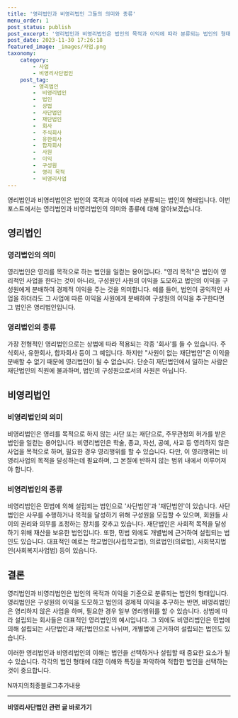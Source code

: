 ```yaml
---
title: '영리법인과 비영리법인 그들의 의미와 종류'
menu_order: 1
post_status: publish
post_excerpt: '영리법인과 비영리법인은 법인의 목적과 이익에 따라 분류되는 법인의 형태입니다. 이번 포스트에서는 영리법인과 비영리법인의 의미와 종류에 대해 알아보겠습니다.'
post_date: 2023-11-30 17:26:18
featured_image: _images/사업.png
taxonomy:
    category:
        - 사업
        - 비영리사단법인
    post_tag:
        - 영리법인
        -  비영리법인
        -  법인
        -  상법
        -  사단법인
        -  재단법인
        -  회사
        -  주식회사
        -  유한회사
        -  합자회사
        -  사원
        -  이익
        -  구성원
        -  영리 목적
        -  비영리사업
---
```



영리법인과 비영리법인은 법인의 목적과 이익에 따라 분류되는 법인의 형태입니다. 이번 포스트에서는 영리법인과 비영리법인의 의미와 종류에 대해 알아보겠습니다.

## 영리법인

### 영리법인의 의미

영리법인은 영리를 목적으로 하는 법인을 일컫는 용어입니다. "영리 목적"은 법인이 영리적인 사업을 한다는 것이 아니라, 구성원인 사원의 이익을 도모하고 법인의 이익을 구성원에게 분배하여 경제적 이익을 주는 것을 의미합니다. 예를 들어, 법인이 공익적인 사업을 하더라도 그 사업에 따른 이익을 사원에게 분배하여 구성원의 이익을 추구한다면 그 법인은 영리법인입니다.

### 영리법인의 종류

가장 전형적인 영리법인으로는 상법에 따라 적용되는 각종 '회사'를 들 수 있습니다. 주식회사, 유한회사, 합자회사 등이 그 예입니다. 하지만 "사원이 없는 재단법인"은 이익을 분배할 수 없기 때문에 영리법인이 될 수 없습니다. 단순히 재단법인에서 일하는 사람은 재단법인의 직원에 불과하며, 법인의 구성원으로서의 사원은 아닙니다.

## 비영리법인

### 비영리법인의 의미

비영리법인은 영리를 목적으로 하지 않는 사단 또는 재단으로, 주무관청의 허가를 받은 법인을 일컫는 용어입니다. 비영리법인은 학술, 종교, 자선, 공예, 사교 등 영리하지 않은 사업을 목적으로 하며, 필요한 경우 영리행위를 할 수 있습니다. 다만, 이 영리행위는 비영리사업의 목적을 달성하는데 필요하며, 그 본질에 반하지 않는 범위 내에서 이루어져야 합니다.

### 비영리법인의 종류

비영리법인은 민법에 의해 설립되는 법인으로 '사단법인'과 '재단법인'이 있습니다. 사단법인은 사무를 수행하거나 목적을 달성하기 위해 구성원을 모집할 수 있으며, 회원들 사이의 권리와 의무를 조정하는 장치를 갖추고 있습니다. 재단법인은 사회적 목적을 달성하기 위해 재산을 보유한 법인입니다. 또한, 민법 외에도 개별법에 근거하여 설립되는 법인도 있습니다. 대표적인 예로는 학교법인(사립학교법), 의료법인(의료법), 사회복지법인(사회복지사업법) 등이 있습니다.

## 결론

영리법인과 비영리법인은 법인의 목적과 이익을 기준으로 분류되는 법인의 형태입니다. 영리법인은 구성원의 이익을 도모하고 법인의 경제적 이익을 추구하는 반면, 비영리법인은 영리하지 않은 사업을 하며, 필요한 경우 일부 영리행위를 할 수 있습니다. 상법에 따라 설립되는 회사들은 대표적인 영리법인의 예시입니다. 그 외에도 비영리법인은 민법에 의해 설립되는 사단법인과 재단법인으로 나뉘며, 개별법에 근거하여 설립되는 법인도 있습니다.

이러한 영리법인과 비영리법인의 이해는 법인을 선택하거나 설립할 때 중요한 요소가 될 수 있습니다. 각각의 법인 형태에 대한 이해와 특징을 파악하여 적합한 법인을 선택하는 것이 중요합니다.

N까지의최종블로그추가내용
<!-- wp:separator -->
<hr class="wp-block-separator has-alpha-channel-opacity"/>
<!-- /wp:separator -->

<!-- wp:group {"backgroundColor":"base","layout":{"type":"constrained"}} -->
<div class="wp-block-group has-base-background-color has-background"><!-- wp:paragraph {"align":"center","fontSize":"medium"} -->
<p class="has-text-align-center has-large-font-size"><strong>비영리사단법인 관련 글 바로가기</strong></p>
<!-- /wp:paragraph -->


<!-- wp:latest-posts
{"categories":[{"id":27276,"count":19,"description":"","link":"https://uknowlaw.com/category/%eb%b9%84%ec%98%81%eb%a6%ac%ec%82%ac%eb%8b%a8%eb%b2%95%ec%9d%b8/","name":"비영리사단법인","slug":"비영리사단법인","taxonomy":"category","parent":0,"meta":[],"_links":{"self":[{"href":"https://uknowlaw.com/wp-json/wp/v2/categories/27276"}],"collection":[{"href":"https://uknowlaw.com/wp-json/wp/v2/categories"}],"about":[{"href":"https://uknowlaw.com/wp-json/wp/v2/taxonomies/category"}],"wp:post_type":[{"href":"https://uknowlaw.com/wp-json/wp/v2/posts?categories=27276"}],"curies":[{"name":"wp","href":"https://api.w.org/{rel}","templated":true}]}}],"postsToShow":100,"excerptLength":28,"postLayout":"grid","columns":2,"featuredImageAlign":"left","featuredImageSizeSlug":"large","fontSize":"small"} /--></div>
<!-- /wp:group -->